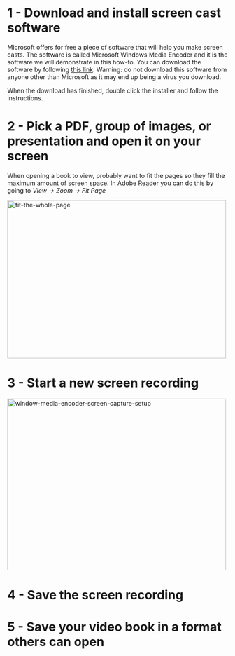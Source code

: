 # 1 - Download and install screen cast software
Microsoft offers for free a piece of software that will help you make screen casts.
The software is called Microsoft Windows Media Encoder and it is the software we will demonstrate in this how-to.
You can download the software by following [this link](http://www.microsoft.com/en-us/download/details.aspx?id=17792).
Warning: do not download this software from anyone other than Microsoft as it may end up being a virus you download.

When the download has finished, double click the installer and follow the instructions.

# 2 - Pick a PDF, group of images, or presentation and open it on your screen

When opening a book to view, probably want to fit the pages so they fill the maximum amount of screen space.
In Adobe Reader you can do this by going to *View -> Zoom -> Fit Page*

<a href="http://www.flickr.com/photos/64516474@N05/8619733788/" title="fit-the-whole-page by rjstatic, on Flickr"><img src="http://farm9.staticflickr.com/8389/8619733788_91dbea567d.jpg" width="500" height="361" alt="fit-the-whole-page"></a>

# 3 - Start a new screen recording
<a href="http://www.flickr.com/photos/64516474@N05/8618511571/" title="window-media-encoder-screen-capture-setup by rjstatic, on Flickr"><img src="http://farm9.staticflickr.com/8253/8618511571_6f39b5e9fe.jpg" width="500" height="392" alt="window-media-encoder-screen-capture-setup"></a>


# 4 - Save the screen recording

# 5 - Save your video book in a format others can open